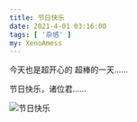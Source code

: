 ```yaml
---
title: 节日快乐
date: 2021-4-01 03:16:00
tags: [ '杂感' ]
my: XenoAmess
---
```


今天也是超开心的 超棒的一天……

节日快乐，诸位君……

![节日快乐](/resources/20210401节日快乐/节日快乐.jpg)
